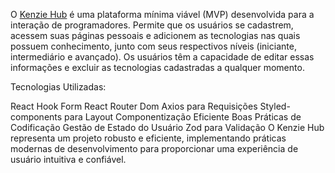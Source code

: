 O [Kenzie Hub](https://kenzie-hub-m3.vercel.app/) é uma plataforma mínima viável (MVP) desenvolvida para a interação de programadores. 
Permite que os usuários se cadastrem, acessem suas páginas pessoais e adicionem as tecnologias nas quais possuem conhecimento, 
junto com seus respectivos níveis (iniciante, intermediário e avançado). 
Os usuários têm a capacidade de editar essas informações e excluir as tecnologias cadastradas a qualquer momento.

Tecnologias Utilizadas:

React Hook Form
React Router Dom
Axios para Requisições
Styled-components para Layout
Componentização Eficiente
Boas Práticas de Codificação
Gestão de Estado do Usuário
Zod para Validação
O Kenzie Hub representa um projeto robusto e eficiente, implementando práticas modernas de desenvolvimento para proporcionar uma experiência de usuário intuitiva e confiável.
